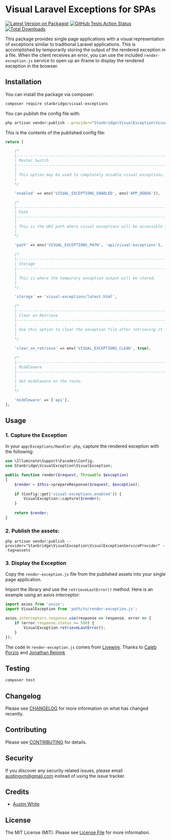 # Visual Laravel Exceptions for SPAs

[![Latest Version on Packagist](https://img.shields.io/packagist/v/stanbridge/visual-exceptions.svg?style=flat-square)](https://packagist.org/packages/stanbridge/visual-exceptions)
[![GitHub Tests Action Status](https://img.shields.io/github/workflow/status/stanbridge/visual-exceptions/run-tests?label=tests)](https://github.com/stanbridge/visual-exceptions/actions?query=workflow%3Arun-tests+branch%3Amaster)
[![Total Downloads](https://img.shields.io/packagist/dt/stanbridge/visual-exceptions.svg?style=flat-square)](https://packagist.org/packages/stanbridge/visual-exceptions)


This package provides single page applications with a visual representation of exceptions similar to traditional
Laravel applications. This is accomplished by temporarily storing the output of the rendered exception in a file. When
the client receives an error, you can use the included `render-exception.js` service to open up an iframe to display
the rendered exception in the browser.

## Installation

You can install the package via composer:

```bash
composer require stanbridge/visual-exceptions
```

You can publish the config file with:
```bash
php artisan vendor:publish --provider="Stanbridge\VisualException\VisualExceptionServiceProvider" --tag="config"
```

This is the contents of the published config file:

```php
return [

    /*
    |--------------------------------------------------------------------------
    | Master Switch
    |--------------------------------------------------------------------------
    |
    | This option may be used to completely disable visual exceptions.
    |
    */

    'enabled' => env('VISUAL_EXCEPTIONS_ENABLED', env('APP_DEBUG')),

    /*
    |--------------------------------------------------------------------------
    | Path
    |--------------------------------------------------------------------------
    |
    | This is the URI path where visual exceptions will be accessible from.
    |
    */

    'path' => env('VISUAL_EXCEPTIONS_PATH', 'api/visual-exceptions'),

    /*
    |--------------------------------------------------------------------------
    | Storage
    |--------------------------------------------------------------------------
    |
    | This is where the temporary exception output will be stored.
    |
    */

    'storage' => 'visual-exceptions/latest.html',

    /*
    |--------------------------------------------------------------------------
    | Clear on Retrieve
    |--------------------------------------------------------------------------
    |
    | Use this option to clear the exception file after retrieving it.
    |
    */

    'clear_on_retrieve' => env('VISUAL_EXCEPTIONS_CLEAR', true),

    /*
    |--------------------------------------------------------------------------
    | Middleware
    |--------------------------------------------------------------------------
    |
    | Set middleware on the route.
    |
    */

    'middleware' => ['api'],
];
```

## Usage

### 1. Capture the Exception

In your `app/Exceptions/Handler.php`, capture the rendered exception with the following:

```php
use \Illuminate\Support\Facades\Config;
use Stanbridge\VisualException\VisualException;

public function render($request, Throwable $exception)
{
    $render = $this->prepareResponse($request, $exception);
    
    if (Config::get('visual-exceptions.enabled')) {
        VisualException::capture($render);
    }
    
    return $render;
}
```

### 2. Publish the assets:
`php artisan vendor:publish --provider="Stanbridge\VisualException\VisualExceptionServiceProvider" --tag=assets`

### 3. Display the Exception

Copy the `render-exception.js` file from the published assets into your single page application.

Import the library and use the `retrieveLastError()` method. Here is an example using an axios interceptor:
```js
import axios from 'axios';
import VisualException from 'path/to/render-exception.js';

axios.interceptors.response.use(response => response, error => {
    if (error.response.status >= 500) {
        VisualException.retrieveLastError();
    }
});
```

The code in `render-exception.js` comes from <a href="https://github.com/livewire/livewire">Livewire</a>. Thanks to
<a href="https://github.com/calebporzio">Caleb Porzio</a> and <a href="https://github.com/reinink">Jonathan Reinink</a>

## Testing

``` bash
composer test
```

## Changelog

Please see [CHANGELOG](CHANGELOG.md) for more information on what has changed recently.

## Contributing

Please see [CONTRIBUTING](CONTRIBUTING.md) for details.

## Security

If you discover any security related issues, please email austingym@gmail.com instead of using the issue tracker.

## Credits

- [Austin White](https://github.com/AustinW)

## License

The MIT License (MIT). Please see [License File](LICENSE.md) for more information.
